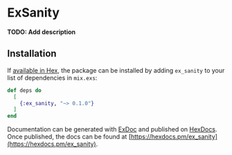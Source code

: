 # ExSanity

**TODO: Add description**

## Installation

If [available in Hex](https://hex.pm/docs/publish), the package can be installed
by adding `ex_sanity` to your list of dependencies in `mix.exs`:

```elixir
def deps do
  [
    {:ex_sanity, "~> 0.1.0"}
  ]
end
```

Documentation can be generated with [ExDoc](https://github.com/elixir-lang/ex_doc)
and published on [HexDocs](https://hexdocs.pm). Once published, the docs can
be found at [https://hexdocs.pm/ex_sanity](https://hexdocs.pm/ex_sanity).

